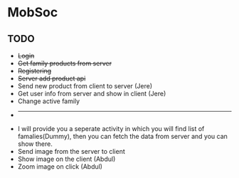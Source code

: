 # MobSoc

## TODO
* ~~Login~~
* ~~Get family products from server~~
* ~~Registering~~
* ~~Server add product api~~
* Send new product from client to server (Jere)
* Get user info from server and show in client (Jere)
* Change active family
* --------------------
* I will provide you a seperate activity in which you will find list of famalies(Dummy), then you can fetch the data from server and you can show there.
* Send image from the server to client
* Show image on the client (Abdul)
* Zoom image on click (Abdul)
